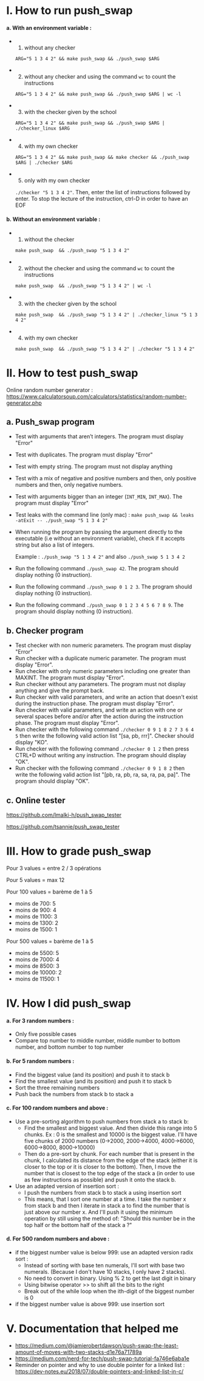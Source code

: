 # I. How to run push_swap

#### **a. With an environment variable :**
- 1. without any checker

  `ARG="5 1 3 4 2" && make push_swap && ./push_swap $ARG`

- 2. without any checker and using the command `wc` to count the instructions

  `ARG="5 1 3 4 2" && make push_swap && ./push_swap $ARG | wc -l`

- 3. with the checker given by the school

  `ARG="5 1 3 4 2" && make push_swap && ./push_swap $ARG | ./checker_linux $ARG`

- 4. with my own checker

  `ARG="5 1 3 4 2" && make push_swap && make checker && ./push_swap $ARG | ./checker $ARG`

- 5. only with my own checker

  `./checker "5 1 3 4 2"`. Then, enter the list of instructions followed by enter. To stop the lecture of the instruction, ctrl-D in order to have an EOF

#### **b. Without an environment variable :**

- 1. without the checker

  `make push_swap  && ./push_swap "5 1 3 4 2"`

- 2. without the checker and using the command `wc` to count the instructions

  `make push_swap  && ./push_swap "5 1 3 4 2" | wc -l`

- 3. with the checker given by the school

  `make push_swap  && ./push_swap "5 1 3 4 2" | ./checker_linux "5 1 3 4 2"`

- 4. with my own checker

  `make push_swap  && ./push_swap "5 1 3 4 2" | ./checker "5 1 3 4 2"`

# II. How to test push_swap

Online random number generator : https://www.calculatorsoup.com/calculators/statistics/random-number-generator.php

## a. Push_swap program
- Test with arguments that aren’t integers. The program must display "Error"
- Test with duplicates. The program must display "Error"
- Test with empty string. The program must not display anything
- Test with a mix of negative and positive numbers and then, only positive numbers and then, only negative numbers.
- Test with arguments bigger than an integer (`INT_MIN`, `INT_MAX`). The program must display "Error"
- Test leaks with the command line (only mac) : `make push_swap && leaks -atExit -- ./push_swap "5 1 3 4 2"`
- When running the program by passing the argument directly to the executable (i.e without an environment variable), check if it accepts string but also a list of integers.

  Example :
    `./push_swap "5 1 3 4 2"` and also `./push_swap 5 1 3 4 2`
- Run the following command `./push_swap 42`. The program should display nothing (0 instruction).
- Run the following command `./push_swap 0 1 2 3`. The program should display nothing (0 instruction).
- Run the following command `./push_swap 0 1 2 3 4 5 6 7 8 9`. The program should display nothing (0 instruction).

## b. Checker program

- Test checker with non numeric parameters. The program must display "Error"
- Run checker with a duplicate numeric parameter. The program must display "Error".
- Run checker with only numeric parameters including one greater than MAXINT. The program must display "Error".
- Run checker without any parameters. The program must not display anything and give the prompt back.
- Run checker with valid parameters, and write an action that doesn't exist during the instruction phase. The program must display "Error".
- Run checker with valid parameters, and write an action with one or several spaces before and/or after the action during the instruction phase. The program must display "Error".
- Run checker with the following command `./checker 0 9 1 8 2 7 3 6 4 5` then write the following valid action list
"[sa, pb, rrr]". Checker should display "KO".
- Run checker with the following command `./checker 0 1 2` then press CTRL+D without writing any instruction. The
program should display "OK".
- Run checker with the following command `./checker 0 9 1 8 2` then write the following valid action list
"[pb, ra, pb, ra, sa, ra, pa, pa]". The program should
display "OK".

## c. Online tester

  https://github.com/lmalki-h/push_swap_tester

  https://github.com/tsannie/push_swap_tester

# III. How to grade push_swap

Pour 3 values = entre 2 / 3 opérations

Pour 5 values = max 12

Pour 100 values = barème de 1 à 5

  - moins de 700: 5
  - moins de 900: 4
  - moins de 1100: 3
  - moins de 1300: 2
  - moins de 1500: 1

Pour 500 values = barème de 1 à 5

  - moins de 5500: 5
  - moins de 7000: 4
  - moins de 8500: 3
  - moins de 10000: 2
  - moins de 11500: 1

# IV. How I did push_swap
#### **a. For 3 random numbers :**
- Only five possible cases
- Compare top number to middle number, middle number to bottom number, and bottom   number to top number
#### **b. For 5 random numbers :**
- Find the biggest value (and its position) and push it to stack b
- Find the smallest value (and its position) and push it to stack b
- Sort the three remaining numbers
- Push back the numbers from stack b to stack a

#### **c. For 100 random numbers and above :**
- Use a pre-sorting algorithm to push numbers from stack a to stack b:
    - Find the smallest and biggest value. And then divide this range into 5 chunks. Ex : 0 is the smallest and 10000 is the biggest value. I'll have five chunks of 2000 numbers (0->2000, 2000->4000, 4000->6000, 6000->8000, 8000->10000)
    - Then do a pre-sort by chunk. For each number that is present in the chunk, I calculated its distance from the edge of the stack (either it is closer to the top or it is closer to the bottom). Then, I move the number that is closest to the top edge of the stack a (in order to use as few instructions as possible) and push it onto the stack b.
- Use an adapted version of insertion sort :
    - I push the numbers from stack b to stack a using insertion sort
    - This means, that I sort one number at a time. I take the number x from stack b and then I iterate in stack a to find the number that is just above our number x. And I'll push it using the minimum operation by still using the method of: "Should this number be in the top half or the bottom half of the stack a ?"

#### **d. For 500 random numbers and above :**
- if the biggest number value is below 999: use an adapted version radix sort :
  - Instead of sorting with base ten numerals, I'll sort with base two numerals. (Because I don't have 10 stacks, I only have 2 stacks).
  - No need to convert in binary. Using % 2 to get the last digit in binary
  - Using bitwise operator >> to shift all the bits to the right
  - Break out of the while loop when the ith-digit of the biggest number is 0
- if the biggest number value is above 999: use insertion sort

# V. Documentation that helped me
- https://medium.com/@jamierobertdawson/push-swap-the-least-amount-of-moves-with-two-stacks-d1e76a71789a
- https://medium.com/nerd-for-tech/push-swap-tutorial-fa746e6aba1e
- Reminder on pointer and why to use double pointer for a linked list : https://dev-notes.eu/2018/07/double-pointers-and-linked-list-in-c/










